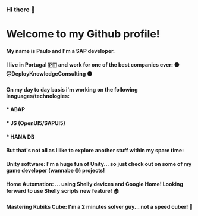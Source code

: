 ### Hi there 👋

# Welcome to my Github profile!

#### My name is Paulo and I'm a SAP developer.
#### I live in Portugal 🇵🇹 and work for one of the best companies ever: 🟠 @DeployKnowledgeConsulting 🟠

#### On my day to day basis i'm  working on the following languages/technologies:
#### * ABAP
#### * JS (OpenUI5/SAPUI5)
#### * HANA DB

#### But that's not all as I like to explore another stuff within my spare time:

#### Unity software: I'm a huge fun of Unity... so just check out on some of my game developer (wannabe 🤓) projects!
#### Home Automation: ... using Shelly devices and Google Home! Looking forward to use Shelly scripts new feature! 🏠
#### Mastering Rubiks Cube: I'm a 2 minutes solver guy... not a speed cuber! 🧩


<!--
**pcdinis/pcdinis** is a ✨ _special_ ✨ repository because its `README.md` (this file) appears on your GitHub profile.

Here are some ideas to get you started:

- 🔭 I’m currently working on ...
- 🌱 I’m currently learning ...
- 👯 I’m looking to collaborate on ...
- 🤔 I’m looking for help with ...
- 💬 Ask me about ...
- 📫 How to reach me: ...
- 😄 Pronouns: ...
- ⚡ Fun fact: ...
-->
